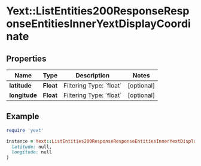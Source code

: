 # Yext::ListEntities200ResponseResponseEntitiesInnerYextDisplayCoordinate

## Properties

| Name | Type | Description | Notes |
| ---- | ---- | ----------- | ----- |
| **latitude** | **Float** | Filtering Type: &#x60;float&#x60; | [optional] |
| **longitude** | **Float** | Filtering Type: &#x60;float&#x60; | [optional] |

## Example

```ruby
require 'yext'

instance = Yext::ListEntities200ResponseResponseEntitiesInnerYextDisplayCoordinate.new(
  latitude: null,
  longitude: null
)
```

